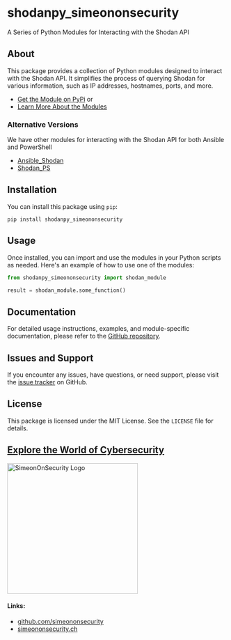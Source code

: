 # shodanpy_simeononsecurity

A Series of Python Modules for Interacting with the Shodan API

## About

This package provides a collection of Python modules designed to interact with the Shodan API. It simplifies the process of querying Shodan for various information, such as IP addresses, hostnames, ports, and more.

- [Get the Module on PyPi](https://pypi.org/project/shodanpy-simeononsecurity/)
or 
- [Learn More About the Modules](https://simeononsecurity.ch/github/shodanpy)

### Alternative Versions
We have other modules for interacting with the Shodan API for both Ansible and PowerShell

- [Ansible_Shodan](https://github.com/simeononsecurity/ansible_shodan)
- [Shodan_PS](https://github.com/simeononsecurity/Shodan_PS)

## Installation

You can install this package using `pip`:

```shell
pip install shodanpy_simeononsecurity
```
## Usage
Once installed, you can import and use the modules in your Python scripts as needed. Here's an example of how to use one of the modules:

```python
from shodanpy_simeononsecurity import shodan_module

result = shodan_module.some_function()
```
## Documentation
For detailed usage instructions, examples, and module-specific documentation, please refer to the [GitHub repository](https://github.com/simeononsecurity/shodanpy).

## Issues and Support
If you encounter any issues, have questions, or need support, please visit the [issue tracker](https://github.com/simeononsecurity/shodanpy/issues) on GitHub.

## License
This package is licensed under the MIT License. See the `LICENSE` file for details.


<a href="https://simeononsecurity.ch" target="_blank" rel="noopener noreferrer">
  <h2>Explore the World of Cybersecurity</h2>
  <img src="https://simeononsecurity.ch/img/banner.png" alt="SimeonOnSecurity Logo" width="300" height="300">
</a>

#### Links:
- [github.com/simeononsecurity](https://github.com/simeononsecurity)
- [simeononsecurity.ch](https://simeononsecurity.ch)
